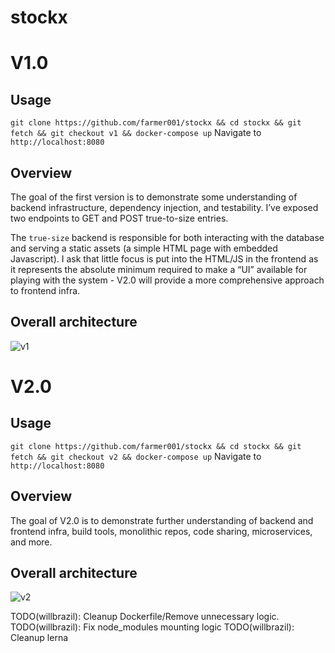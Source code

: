 # stockx

# V1.0

## Usage
`git clone https://github.com/farmer001/stockx && cd stockx && git fetch && git checkout v1 && docker-compose up`
Navigate to `http://localhost:8080`

## Overview
The goal of the first version is to demonstrate some understanding of backend infrastructure, dependency injection, and testability. I’ve exposed two endpoints to GET and POST true-to-size entries.

The `true-size` backend is responsible for both interacting with the database and serving a static assets (a simple HTML page with embedded Javascript). I ask that little focus is put into the HTML/JS in the frontend as it represents the absolute minimum required to make a “UI” available for playing with the system - V2.0 will provide a more comprehensive approach to frontend infra.

## Overall architecture

![v1](https://imgur.com/a/bd8wNfm)

# V2.0

## Usage
`git clone https://github.com/farmer001/stockx && cd stockx && git fetch && git checkout v2 && docker-compose up`
Navigate to `http://localhost:8080`

## Overview
The goal of V2.0 is to demonstrate further understanding of backend and frontend infra, build tools, monolithic repos, code sharing, microservices, and more. 

## Overall architecture

![v2](https://imgur.com/a/3V4a5B8)

TODO(willbrazil): Cleanup Dockerfile/Remove unnecessary logic.
TODO(willbrazil): Fix node_modules mounting logic
TODO(willbrazil): Cleanup lerna
